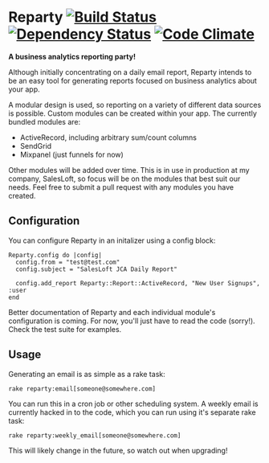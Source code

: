 # Reparty [![Build Status](https://travis-ci.org/timdorr/reparty.png?branch=master)](https://travis-ci.org/timdorr/reparty) [![Dependency Status](https://gemnasium.com/timdorr/reparty.png)](https://gemnasium.com/timdorr/reparty) [![Code Climate](https://codeclimate.com/github/timdorr/reparty.png)](https://codeclimate.com/github/timdorr/reparty)

__A business analytics reporting party!__

Although initially concentrating on a daily email report, Reparty intends to be an easy 
tool for generating reports focused on business analytics about your app.

A modular design is used, so reporting on a variety of different data sources is possible.
Custom modules can be created within your app. The currently bundled modules are:

* ActiveRecord, including arbitrary sum/count columns
* SendGrid
* Mixpanel (just funnels for now)

Other modules will be added over time. This is in use in production at my company, SalesLoft,
so focus will be on the modules that best suit our needs. Feel free to submit a pull request
with any modules you have created.

## Configuration

You can configure Reparty in an initalizer using a config block:

    Reparty.config do |config|
      config.from = "test@test.com"
      config.subject = "SalesLoft JCA Daily Report"
    
      config.add_report Reparty::Report::ActiveRecord, "New User Signups", :user
    end

Better documentation of Reparty and each individual module's configuration is coming. For now,
 you'll just have to read the code (sorry!). Check the test suite for examples.

## Usage

Generating an email is as simple as a rake task:

    rake reparty:email[someone@somewhere.com]

You can run this in a cron job or other scheduling system. A weekly email is currently hacked
in to the code, which you can run using it's separate rake task:

    rake reparty:weekly_email[someone@somewhere.com]

This will likely change in the future, so watch out when upgrading!